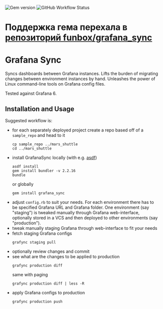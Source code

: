 ![Gem version](https://img.shields.io/gem/v/grafana_sync?label=gem%20version)
![GitHub Workflow Status](https://img.shields.io/github/workflow/status/staring-frog/grafana_sync/Ruby)

# Поддержка гема перехала в [репозиторий funbox/grafana_sync](https://github.com/funbox/grafana_sync)

# Grafana Sync

Syncs dashboards between Grafana instances. Lifts the burden of migrating
changes between environment instances by hand. Unleashes the power of Linux
command-line tools on Grafana config files.

Tested against Grafana 6.

## Installation and Usage

Suggested workflow is:
- for each separately deployed project create a repo based off of a `sample_repo`
and head to it
    ```
    cp sample_repo ../mars_shuttle
    cd ../mars_shuttle
    ```
- install GrafanaSync locally (with e.g. [asdf](https://github.com/asdf-vm/asdf))
    ```
    asdf install
    gem install bundler -v 2.2.16
    bundle
    ```
    or globally
    ```
    gem install grafana_sync
    ```
- adjust `config.rb` to suit your needs. For each environment there has to be
specified Grafana URL and Grafana folder. One environment (say "staging") is
tweaked manually through Grafana web-interface, optionally stored in a VCS and
then deployed to other environments (say "production").
- tweak manually staging Grafana through web-interface to fit your needs
- fetch staging Grafana configs
    ```
    grafync staging pull
    ```
- optionally review changes and commit
- see what are the changes to be applied to production
    ```
    grafync production diff
    ```
    same with paging
    ```
    grafync production diff | less -R
    ```
- apply Grafana configs to production
    ```
    grafync production push
    ```
